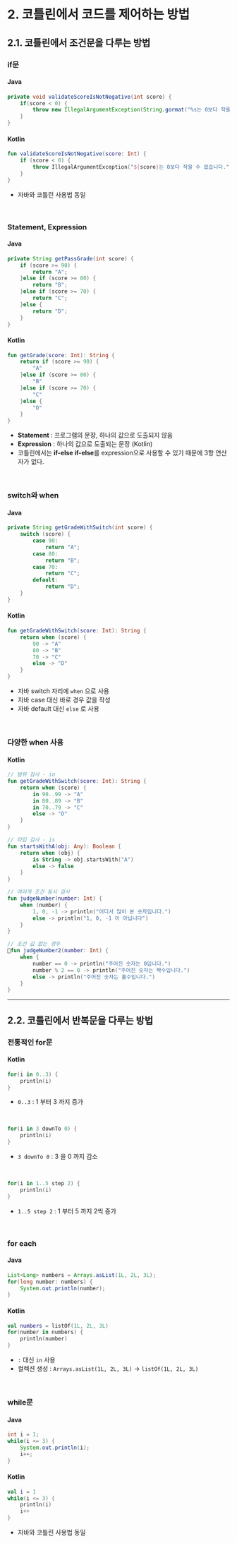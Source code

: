# 2. 코틀린에서 코드를 제어하는 방법

## 2.1. 코틀린에서 조건문을 다루는 방법

### if문

#### Java
```java
private void validateScoreIsNotNegative(int score) {
    if(score < 0) {
        throw new IllegalArgumentException(String.gormat("%s는 0보다 작을 수 없습니다."));
    }
}
```
#### Kotlin
```kotlin
fun validateScoreIsNotNegative(score: Int) {
    if (score < 0) {
        throw IllegalArgumentException("${score}는 0보다 작을 수 없습니다.")
    }
}
```
* 자바와 코틀린 사용법 동일

<br>

### Statement, Expression

#### Java
```java
private String getPassGrade(int score) {
    if (score >= 90) {
        return "A";
    }else if (score >= 80) {
        return "B";
    }else if (score >= 70) {
        return "C";
    }else {
        return "D";
    }
}
```
#### Kotlin
```kotlin
fun getGrade(score: Int): String {
    return if (score >= 90) {
        "A"
    }else if (score >= 80) {
        "B"
    }else if (score >= 70) {
        "C"
    }else {
        "D"
    }
}
```
* **Statement** : 프로그램의 문장, 하나의 값으로 도출되지 않음
* **Expression** : 하나의 값으로 도출되는 문장 (Kotlin)
* 코틀린에서는 **if-else if-else**를 expression으로 사용할 수 있기 때문에 3항 연산자가 없다.

<br>

### switch와 when

#### Java
```java
private String getGradeWithSwitch(int score) {
    switch (score) {
        case 90:
            return "A";
        case 80:
            return "B";
        case 70:
            return "C";
        default:
            return "D";
    }
}
```
#### Kotlin
```kotlin
fun getGradeWithSwitch(score: Int): String {
    return when (score) {
        90 -> "A"
        80 -> "B"
        70 -> "C"
        else -> "D"
    }
}
```
* 자바 switch 자리에 `when` 으로 사용
* 자바 case 대신 바로 경우 값을 작성
* 자바 default 대신 `else` 로 사용

<br>

### 다양한 when 사용

#### Kotlin
```kotlin
// 범위 검사 - in 
fun getGradeWithSwitch(score: Int): String {
    return when (score) {
        in 90..99 -> "A"
        in 80..89 -> "B"
        in 70..79 -> "C"
        else -> "D"
    }
}

// 타입 검사 - is
fun startsWithA(obj: Any): Boolean {
    return when (obj) {
        is String -> obj.startsWith("A")
        else -> false
    }
}

// 여러개 조건 동시 검사
fun judgeNumber(number: Int) {
    when (number) {
        1, 0, -1 -> println("어디서 많이 본 숫자입니다.")
        else -> println("1, 0, -1 이 아닙니다")
    }
}

// 조건 값 없는 경우
fun judgeNumber2(number: Int) {
    when {
        number == 0 -> println("주어진 숫자는 0입니다.")
        number % 2 == 0 -> println("주어진 숫자는 짝수입니다.")
        else -> println("주어진 숫자는 홀수입니다.")
    }
}
```

<hr>

## 2.2. 코틀린에서 반복문을 다루는 방법

### 전통적인 for문

#### Kotlin
```kotlin
for(i in 0..3) {
    println(i)
}
```
* `0..3` : 1 부터 3 까지 증가

<br>

```kotlin
for(i in 3 downTo 0) {
    println(i)
}
```
* `3 downTo 0` : 3 을 0 까지 감소

<br>

```kotlin
for(i in 1..5 step 2) {
    println(i)
}
```
* `1..5 step 2` : 1 부터 5 까지 2씩 증가

<br> 

### for each

#### Java
```java
List<Long> numbers = Arrays.asList(1L, 2L, 3L);
for(long number: numbers) {
    System.out.println(number);
}
```

#### Kotlin
```kotlin
val numbers = listOf(1L, 2L, 3L)
for(number in numbers) {
    println(number)
}
```
* `:` 대신 `in` 사용
* 컬렉션 생성 : `Arrays.asList(1L, 2L, 3L)` -> `listOf(1L, 2L, 3L)` 

<br>

### while문

#### Java
```java
int i = 1;
while(i <= 3) {
    System.out.println(i);
    i++;
}
```
#### Kotlin
```kotlin
val i = 1
while(i <= 3) {
    println(i)
    i++
}
```
* 자바와 코틀린 사용법 동일